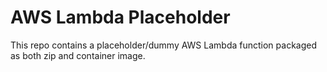 # AWS Lambda Placeholder

This repo contains a placeholder/dummy AWS Lambda function packaged as both zip and container image.
